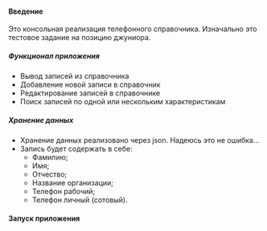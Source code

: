 #### Введение

Это консольная реализация телефонного справочника. Изначально это тестовое задание на позицию джуниора.

##### Функционал приложения

* Вывод записей из справочника
* Добавление новой записи в справочник
* Редактирование записей в справочнике
* Поиск записей по одной или нескольким характеристикам

##### Хранение данных

* Хранение данных реализовано через json. Надеюсь это не ошибка...
* Запись будет содержать в себе:
    * Фамилию;
    * Имя;
    * Отчество;
    * Название организации;
    * Телефон рабочий;
    * Телефон личный (сотовый).
   
#### Запуск приложения